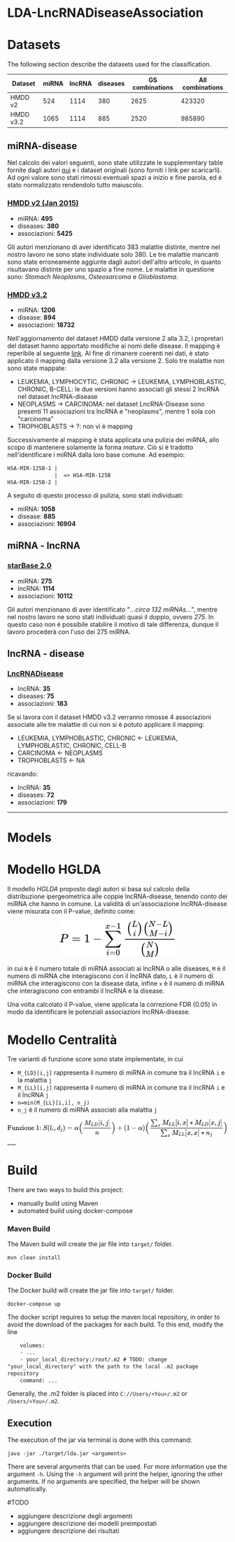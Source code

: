 # LDA-LncRNADiseaseAssociation
# Datasets
The following section describe the datasets used for the classification.

|  Dataset    | miRNA | lncRNA | diseases | GS combinations | All combinations |
|--------|-------|--------|----------|-----------------|------------------|
| HMDD v2 | 524   | 1114   | 380      | 2625            | 423320           |
| HMDD v3.2 | 1065  | 1114   | 885      | 2520            | 985890           |

## miRNA-disease
Nel calcolo dei valori seguenti, sono state utilizzate le supplementary table fornite dagli autori [qui](https://www.nature.com/articles/srep13186#Sec14) e i dataset originali (sono forniti i link per scaricarli). Ad ogni valore sono stati rimossi eventuali spazi a inizio e fine parola, ed è stato normalizzato rendendolo tutto maiuscolo.
### [HMDD v2 (Jan 2015)](https://static-content.springer.com/esm/art%3A10.1038%2Fsrep13186/MediaObjects/41598_2015_BFsrep13186_MOESM4_ESM.xls)
- miRNA: **495**
- diseases: **380**
- associazioni: **5425**

Gli autori menzionano di aver identificato 383 malattie distinte, mentre nel nostro lavoro ne sono state individuate solo 380. Le tre malattie mancanti sono state erroneamente aggiunte dagli autori dell'altro articolo, in quanto risultavano distinte per uno spazio a fine nome. Le malattie in questione sono: *Stomach Neoplasms*, *Osteosarcoma* e *Glioblastoma*.
### [HMDD v3.2](http://www.cuilab.cn/static/hmdd3/data/alldata.txt)
- miRNA: **1206**
- disease: **894**
- associazioni: **18732**

Nell'aggiornamento del dataset HMDD dalla versione 2 alla 3.2, i propretari del dataset hanno apportato modifiche ai nomi delle disease. Il mapping è reperibile al seguente [link](http://www.cuilab.cn/static/hmdd3/data/disease_mapping2019.txt). Al fine di rimanere coerenti nei dati, è stato applicato il mapping dalla versione 3.2 alla versione 2. Solo tre malattie non sono state mappate:
- LEUKEMIA, LYMPHOCYTIC, CHRONIC -> LEUKEMIA, LYMPHOBLASTIC, CHRONIC, B-CELL: le due versioni hanno associati gli stessi 2 lncRNA nel dataset lncRNA-disease 
- NEOPLASMS -> CARCINOMA: nel dataset LncRNA-Disease sono presenti 11 associazioni tra lncRNA e "neoplasms", mentre 1 sola con "carcinoma" 
- TROPHOBLASTS -> ?: non vi è mapping

Successivamente al mapping è stata applicata una pulizia dei miRNA, allo scopo di mantenere solamente la forma *mature*. Ciò si è tradotto nell'identificare i miRNA dalla loro base comune. Ad esempio:
```
HSA-MIR-125B-1 |
               |  => HSA-MIR-125B
HSA-MIR-125B-2 |
```
A seguito di questo processo di pulizia, sono stati individuati:
- miRNA: **1058**
- disease: **885**
- associazioni: **16904**

## miRNA - lncRNA
### [starBase 2.0](https://static-content.springer.com/esm/art%3A10.1038%2Fsrep13186/MediaObjects/41598_2015_BFsrep13186_MOESM5_ESM.xls)
- miRNA: **275**
- lncRNA: **1114**
- associazioni: **10112**

Gli autori menzionano di aver identificato "*...circa 132 miRNAs...*", mentre nel nostro lavoro ne sono stati individuati quasi il doppio, ovvero *275*. In questo caso non è possibile stabilire il motivo di tale differenza, dunque il lavoro procederà con l'uso dei 275 miRNA.
## lncRNA - disease
### [LncRNADisease](https://static-content.springer.com/esm/art%3A10.1038%2Fsrep13186/MediaObjects/41598_2015_BFsrep13186_MOESM6_ESM.xls)
- lncRNA: **35**
- diseases: **75**
- associazioni: **183**

Se si lavora con il dataset HMDD v3.2 verranno rimosse 4 associazioni associate alle tre malattie di cui non si è potuto applicare il mapping:
- LEUKEMIA, LYMPHOBLASTIC, CHRONIC <- LEUKEMIA, LYMPHOBLASTIC, CHRONIC, CELL-B
- CARCINOMA <- NEOPLASMS
- TROPHOBLASTS <- NA

ricavando:
- lncRNA: **35**
- diseases: **72**
- associazioni: **179**
___
# Models
# Modello HGLDA
Il modello *HGLDA* proposto dagli autori si basa sul calcolo della distribuzione ipergeometrica alle coppie lncRNA-disease, tenendo conto dei miRNA che hanno in comune. La validità di un'associazione lncRNA-disease viene misurata con il P-value, definito come:
<!-- $$
    P = 1 - \sum_{i=0}^{x-1}\frac{{L\choose i}{N-L\choose M-i}}{{N\choose M}}
$$ --> 

<div align="center"><img style="background: white;" src="svg/IPcRAbI88E.svg"></div>

in cui `N` è il numero totale di miRNA associati ai lncRNA o alle diseases, `M` è il numero di miRNA che interagiscono con il lncRNA dato, `L` è il numero di miRNA che interagiscono con la disease data, infine `x` è il numero di miRNA che interagiscono con entrambi il lncRNA e la disease.

Una volta calcolato il P-value, viene applicata la correzione FDR (0.05) in modo da identificare le potenziali associazioni lncRNA-disease.

# Modello Centralità
Tre varianti di funzione score sono state implementate, in cui
- `M_{LD}[i,j]` rappresenta il numero di miRNA in comune tra il lncRNA `i` e la malattia `j`
- `M_{LL}[i,j]` rappresenta il numero di miRNA in comune tra il lncRNA `i` e il lncRNA `j`
- `n=min(M_{LL}[i,i], n_j)`
- `n_j` è il numero di miRNA associati alla malattia `j`
<!-- $$
\text{Funzione 1: }S(l_i,d_j)=\alpha\Big(\frac{M_{LD}[i,j]}{n}\Big)+(1-\alpha)\Big(\frac{\sum_x M_{LL}[i,x] * M_{LD}[x,j]}{\sum_x M_{LL}[x,x]*n_j}\Big)
$$ --> 

<div align="center"><img style="background: white;" src="svg/hwraIa9rfe.svg"></div>
___

# Build
There are two ways to build this project:
- manually build using Maven
- automated build using docker-compose

### Maven Build
The Maven build will create the jar file into `target/` folder.
```
mvn clean install
```
### Docker Build
The Docker build will create the jar file into `target/` folder.
```
docker-compose up
```
The docker script requires to setup the maven local repository, in order to avoid the download of the packages for each build. To this end, modify the line
```
    volumes:
    - ...
    - your_local_directory:/root/.m2 # TODO: change "your_local_directory" with the path to the local .m2 package repository
    command: ...
```
Generally, the .m2 folder is placed into `C://Users/<You>/.m2` or `/Users/<You>/.m2`.
## Execution
The execution of the jar via terminal is done with this command:
```
java -jar ./target/lda.jar <arguments>
```
There are several arguments that can be used. For more information use the argument `-h`. Using the `-h` argument will print the helper, ignoring the other arguments. If no arguments are specified, the helper will be shown automatically.

#TODO
- aggiungere descrizione degli argomenti
- aggiungere descrizione dei modelli preimpostati
- aggiungere descrizione dei risultati